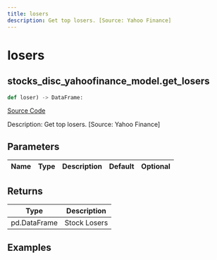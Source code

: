 ```yaml
---
title: losers
description: Get top losers. [Source: Yahoo Finance]
---
```

# losers

## stocks_disc_yahoofinance_model.get_losers

```python
def loser) -> DataFrame:
```
[Source Code](https://github.com/OpenBB-finance/OpenBBTerminal/tree/main/openbb_terminal/stocks/discovery/yahoofinance_model.py#L34)

Description: Get top losers. [Source: Yahoo Finance]

## Parameters

| Name | Type | Description | Default | Optional |
| ---- | ---- | ----------- | ------- | -------- |

## Returns

| Type | Description |
| ---- | ----------- |
| pd.DataFrame | Stock Losers |

## Examples


